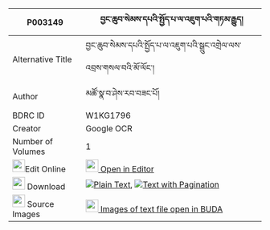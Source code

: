 |P003149|བྱང་ཆུབ་སེམས་དཔའི་སྤྱོད་པ་ལ་འཇུག་པའི་གཏམ་རྒྱུད། 
| --- | --- 
|Alternative Title |བྱང་ཆུབ་སེམས་དཔའི་སྤྱོད་པ་ལ་འཇུག་པའི་སྒྲུང་འགྲེལ་ལས་འབྲས་གསལ་བའི་མོ་ལོང་།
|Author| མཚོ་སྣ་བ་ཤེས་རབ་བཟང་པོ།
|BDRC ID | W1KG1796
|Creator | Google OCR
|Number of Volumes| 1
|<img width="25" src="https://img.icons8.com/color/25/000000/edit-property.png">Edit Online| [<img width="25" src="https://avatars.githubusercontent.com/u/45091458?s=200&v=4"> Open in Editor](http://editor.openpecha.org/P003149)
|<img width="25" src="https://img.icons8.com/fluent/48/000000/download-2.png"/>  Download | [![](https://img.icons8.com/color/20/000000/txt.png)Plain Text](https://github.com/Openpecha/P003149/releases/download/v1/changchub_sempa_i_chopa_la_juk_plain_P003149.zip), [![](https://img.icons8.com/color/20/000000/txt.png)Text with Pagination](https://github.com/Openpecha/P003149/releases/download/v1/changchub_sempa_i_chopa_la_juk_pages_P003149.zip)
|<img width="25" src="https://img.icons8.com/plasticine/100/000000/pictures-folder.png"/>  Source Images | [<img width="25" src="https://library.bdrc.io/icons/BUDA-small.svg"> Images of text file open in BUDA](https://library.bdrc.io/show/bdr:W1KG1796)